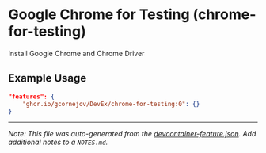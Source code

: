 
# Google Chrome for Testing (chrome-for-testing)

Install Google Chrome and Chrome Driver

## Example Usage

```json
"features": {
    "ghcr.io/gcornejov/DevEx/chrome-for-testing:0": {}
}
```





---

_Note: This file was auto-generated from the [devcontainer-feature.json](https://github.com/gcornejov/DevEx/blob/main/features/src/chrome-for-testing/devcontainer-feature.json).  Add additional notes to a `NOTES.md`._
